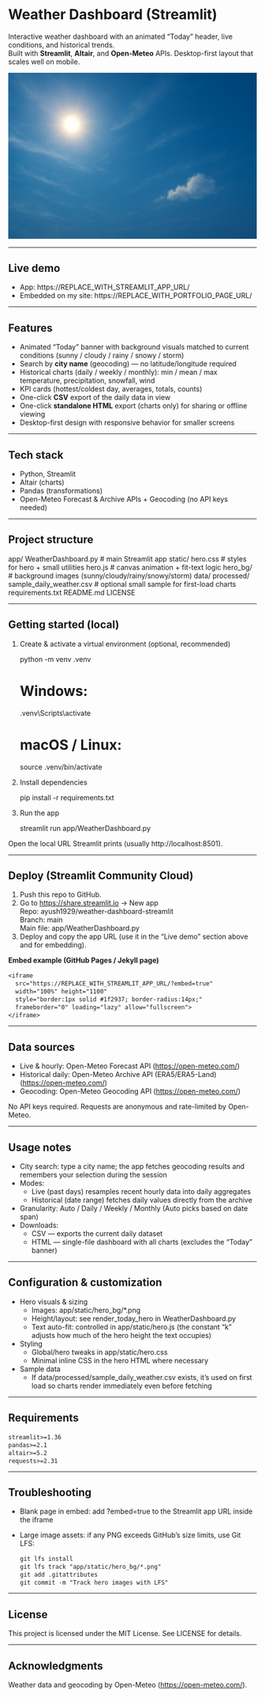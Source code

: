 # Weather Dashboard (Streamlit)

Interactive weather dashboard with an animated “Today” header, live conditions, and historical trends.  
Built with **Streamlit**, **Altair**, and **Open-Meteo** APIs. Desktop-first layout that scales well on mobile.

<p align="center">
  <img alt="Weather Dashboard hero" src="app/static/hero_bg/sunny.png" width="640">
</p>

---

## Live demo
- App: https://REPLACE_WITH_STREAMLIT_APP_URL/
- Embedded on my site: https://REPLACE_WITH_PORTFOLIO_PAGE_URL/

---

## Features
- Animated “Today” banner with background visuals matched to current conditions (sunny / cloudy / rainy / snowy / storm)
- Search by **city name** (geocoding) — no latitude/longitude required
- Historical charts (daily / weekly / monthly): min / mean / max temperature, precipitation, snowfall, wind
- KPI cards (hottest/coldest day, averages, totals, counts)
- One-click **CSV** export of the daily data in view
- One-click **standalone HTML** export (charts only) for sharing or offline viewing
- Desktop-first design with responsive behavior for smaller screens

---

## Tech stack
- Python, Streamlit
- Altair (charts)
- Pandas (transformations)
- Open-Meteo Forecast & Archive APIs + Geocoding (no API keys needed)

---

## Project structure

app/
  WeatherDashboard.py        # main Streamlit app
  static/
    hero.css                 # styles for hero + small utilities
    hero.js                  # canvas animation + fit-text logic
    hero_bg/                 # background images (sunny/cloudy/rainy/snowy/storm)
data/
  processed/
    sample_daily_weather.csv # optional small sample for first-load charts
requirements.txt
README.md
LICENSE

---

## Getting started (local)

1) Create & activate a virtual environment (optional, recommended)

    python -m venv .venv
    # Windows:
    .venv\Scripts\activate
    # macOS / Linux:
    source .venv/bin/activate

2) Install dependencies

    pip install -r requirements.txt

3) Run the app

    streamlit run app/WeatherDashboard.py

Open the local URL Streamlit prints (usually http://localhost:8501).

---

## Deploy (Streamlit Community Cloud)

1. Push this repo to GitHub.
2. Go to https://share.streamlit.io → New app  
   Repo: ayush1929/weather-dashboard-streamlit  
   Branch: main  
   Main file: app/WeatherDashboard.py
3. Deploy and copy the app URL (use it in the “Live demo” section above and for embedding).

**Embed example (GitHub Pages / Jekyll page)**

    <iframe
      src="https://REPLACE_WITH_STREAMLIT_APP_URL/?embed=true"
      width="100%" height="1100"
      style="border:1px solid #1f2937; border-radius:14px;"
      frameborder="0" loading="lazy" allow="fullscreen">
    </iframe>

---

## Data sources

- Live & hourly: Open-Meteo Forecast API (https://open-meteo.com/)
- Historical daily: Open-Meteo Archive API (ERA5/ERA5-Land) (https://open-meteo.com/)
- Geocoding: Open-Meteo Geocoding API (https://open-meteo.com/)

No API keys required. Requests are anonymous and rate-limited by Open-Meteo.

---

## Usage notes

- City search: type a city name; the app fetches geocoding results and remembers your selection during the session
- Modes:
  - Live (past days) resamples recent hourly data into daily aggregates
  - Historical (date range) fetches daily values directly from the archive
- Granularity: Auto / Daily / Weekly / Monthly (Auto picks based on date span)
- Downloads:
  - CSV — exports the current daily dataset
  - HTML — single-file dashboard with all charts (excludes the “Today” banner)

---

## Configuration & customization

- Hero visuals & sizing
  - Images: app/static/hero_bg/*.png
  - Height/layout: see render_today_hero in WeatherDashboard.py
  - Text auto-fit: controlled in app/static/hero.js (the constant “k” adjusts how much of the hero height the text occupies)
- Styling
  - Global/hero tweaks in app/static/hero.css
  - Minimal inline CSS in the hero HTML where necessary
- Sample data
  - If data/processed/sample_daily_weather.csv exists, it’s used on first load so charts render immediately even before fetching

---

## Requirements

    streamlit>=1.36
    pandas>=2.1
    altair>=5.2
    requests>=2.31

---

## Troubleshooting

- Blank page in embed: add ?embed=true to the Streamlit app URL inside the iframe
- Large image assets: if any PNG exceeds GitHub’s size limits, use Git LFS:

      git lfs install
      git lfs track "app/static/hero_bg/*.png"
      git add .gitattributes
      git commit -m "Track hero images with LFS"

---

## License
This project is licensed under the MIT License. See LICENSE for details.

---

## Acknowledgments
Weather data and geocoding by Open-Meteo (https://open-meteo.com/).